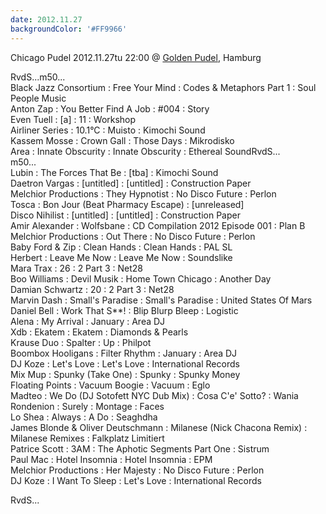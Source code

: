 ```yaml
---
date: 2012.11.27
backgroundColor: '#FF9966'
---
```


Chicago Pudel 2012.11.27tu 22:00 @ [Golden Pudel](http://www.pudel.com/), Hamburg  

RvdS...m50...  
Black Jazz Consortium : Free Your Mind : Codes & Metaphors Part 1 : Soul People Music  
Anton Zap : You Better Find A Job : #004 : Story  
Even Tuell : \[a\] : 11 : Workshop  
Airliner Series : 10.1°C : Muisto : Kimochi Sound  
Kassem Mosse : Crown Gall : Those Days : Mikrodisko  
Area : Innate Obscurity : Innate Obscurity : Ethereal SoundRvdS...  
m50...  
Lubin : The Forces That Be : \[tba\] : Kimochi Sound  
Daetron Vargas : \[untitled\] : \[untitled\] : Construction Paper  
Melchior Productions : They Hypnotist : No Disco Future : Perlon  
Tosca : Bon Jour (Beat Pharmacy Escape) : \[unreleased\]  
Disco Nihilist : \[untitled\] : \[untitled\] : Construction Paper  
Amir Alexander : Wolfsbane : CD Compilation 2012 Episode 001 : Plan B  
Melchior Productions : Out There : No Disco Future : Perlon  
Baby Ford & Zip : Clean Hands : Clean Hands : PAL SL  
Herbert : Leave Me Now : Leave Me Now : Soundslike  
Mara Trax : 26 : 2 Part 3 : Net28  
Boo Williams : Devil Musik : Home Town Chicago : Another Day  
Damian Schwartz : 20 : 2 Part 3 : Net28  
Marvin Dash : Small's Paradise : Small's Paradise : United States Of Mars  
Daniel Bell : Work That S\*\*! : Blip Blurp Bleep : Logistic  
Alena : My Arrival : January : Area DJ  
Xdb : Ekatem : Ekatem : Diamonds & Pearls  
Krause Duo : Spalter : Up : Philpot  
Boombox Hooligans : Filter Rhythm : January : Area DJ  
DJ Koze : Let's Love : Let's Love : International Records  
Mix Mup : Spunky (Take One) : Spunky : Spunky Money  
Floating Points : Vacuum Boogie : Vacuum : Eglo  
Madteo : We Do (DJ Sotofett NYC Dub Mix) : Cosa C'e' Sotto? : Wania  
Rondenion : Surely : Montage : Faces  
Lo Shea : Always : A Do : Seaghdha  
James Blonde & Oliver Deutschmann : Milanese (Nick Chacona Remix) : Milanese Remixes : Falkplatz Limitiert  
Patrice Scott : 3AM : The Aphotic Segments Part One : Sistrum  
Paul Mac : Hotel Insomnia : Hotel Insomnia : EPM  
Melchior Productions : Her Majesty : No Disco Future : Perlon  
DJ Koze : I Want To Sleep : Let's Love : International Records  

RvdS...